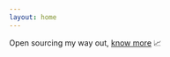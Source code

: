 ```yaml
---
layout: home
---
```


Open sourcing my way out, [know more](./about) 📈
<!--🦋 Open sourcing my way out, [know more](./about). 📈-->


<!--Projects page -->
